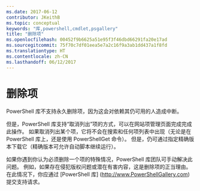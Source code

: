 ```yaml
---
ms.date: 2017-06-12
contributor: JKeithB
ms.topic: conceptual
keywords: "库,powershell,cmdlet,psgallery"
title: "删除项"
ms.openlocfilehash: 00452f9b6625a51e95f3f46dbd66291fa20e17ad
ms.sourcegitcommit: 75f70c7df01eea5e7a2c16f9a3ab1dd437a1f8fd
ms.translationtype: HT
ms.contentlocale: zh-CN
ms.lasthandoff: 06/12/2017
---
```

# <a name="deleting-items"></a>删除项

PowerShell 库不支持永久删除项，因为这会对依赖其仍可用的人造成中断。

但是，PowerShell 库支持“取消列出”项的方式，可以在网站项管理页面完成完成此操作。 如果取消列出某个项，它将不会在搜索和任何项列表中出现（无论是在 PowerShell 库上，还是使用 PowerShellGet 命令）。 但是，仍可通过指定精确版本下载它（精确版本可允许自动脚本继续运行）。

如果你遇到你认为必须删除一个项的特殊情况，PowerShell 库团队可手动解决此问题。 例如，如果存在侵犯版权问题或潜在有害内容，这是删除项的正当理由。 在此情况下，你应通过 [PowerShell 库] (http://www.PowerShellGallery.com) 提交支持请求。

